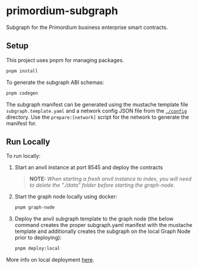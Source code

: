 # primordium-subgraph
Subgraph for the Primordium business enterprise smart contracts.

## Setup
This project uses pnpm for managing packages.
```bash
pnpm install
```

To generate the subgraph ABI schemas:
```bash
pnpm codegen
```

The subgraph manifest can be generated using the mustache template file `subgraph.template.yaml` and a network config JSON file from the [`./config`](./config) directory. Use the `prepare:[network]` script for the network to generate the manifest for.

## Run Locally

To run locally:
1. Start an anvil instance at port 8545 and deploy the contracts
    > **NOTE:** *When starting a fresh anvil instance to index, you will need to delete the "./data" folder before starting the graph-node.*
2. Start the graph node locally using docker:

    ```bash
    pnpm graph-node
    ```


3. Deploy the anvil subgraph template to the graph node (the below command creates the proper subgraph.yaml manifest with the mustache template and additionally creates the subgraph on the local Graph Node prior to deploying):

    ```bash
    pnpm deploy:local
    ```

More info on local deployment [here](https://thegraph.academy/developers/local-development/).

